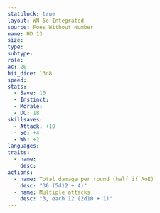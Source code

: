 ```yaml
---
statblock: true
layout: WN 5e Integrated
source: Foes Without Number
name: HD 13
size: 
type: 
subtype: 
role: 
ac: 20
hit_dice: 13d8
speed: 
stats:
  - Save: 10
  - Instinct: 
  - Morale:
  - DC: 18
skillsaves:
  - Attack: +10
  - 5e: +4
  - WN: +2
languages: 
traits:
  - name: 
    desc: 
actions:
  - name: Total damage per round (half if AoE)
    desc: "36 (5d12 + 4)"
  - name: Multiple attacks
    desc: "3, each 12 (2d10 + 1)"
---
```


